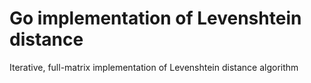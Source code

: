Go implementation of Levenshtein distance
=======

Iterative, full-matrix implementation of Levenshtein distance algorithm

